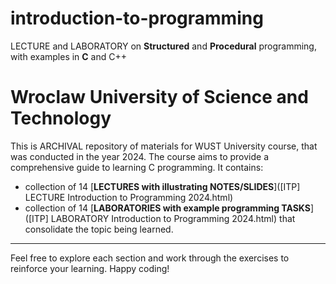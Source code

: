 # introduction-to-programming
LECTURE and LABORATORY on **Structured** and **Procedural** programming, with examples in **C** and C++


# Wroclaw University of Science and Technology
This is ARCHIVAL repository of materials for WUST University course, that was conducted in the year 2024.
The course aims to provide a comprehensive guide to learning C programming.
It contains:
- collection of 14 [**LECTURES with illustrating NOTES/SLIDES**]([ITP] LECTURE Introduction to Programming 2024.html) 
- collection of 14 [**LABORATORIES with example programming TASKS**]([ITP] LABORATORY Introduction to Programming 2024.html) that consolidate the topic being learned.

---

Feel free to explore each section and work through the exercises to reinforce your learning. 
Happy coding!



